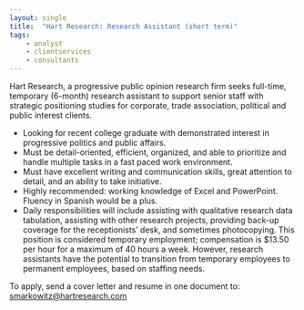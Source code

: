 ```yaml
---
layout: single
title:  "Hart Research: Research Assistant (short term)"
tags: 
    - analyst
    - clientservices
    - consultants
---
```


Hart Research, a progressive public opinion research firm seeks full-time, temporary (6-month) research assistant to support senior staff with strategic positioning studies for corporate, trade association, political and public interest clients.

* Looking for recent college graduate with demonstrated interest in progressive politics and public affairs.
* Must be detail-oriented, efficient, organized, and able to prioritize and handle multiple tasks in a fast paced work environment.
* Must have excellent writing and communication skills, great attention to detail, and an ability to take initiative.
* Highly recommended: working knowledge of Excel and PowerPoint. Fluency in Spanish would be a plus.
* Daily responsibilities will include assisting with qualitative research data tabulation, assisting with other research projects, providing back-up coverage for the receptionists’ desk, and sometimes photocopying.  This position is considered temporary employment; compensation is $13.50 per hour for a maximum of 40 hours a week.  However, research assistants have the potential to transition from temporary employees to permanent employees, based on staffing needs.
 

To apply, send a cover letter and resume in one document to: smarkowitz@hartresearch.com

